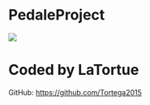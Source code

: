 # PedaleProject
<img src="http://i.imgur.com/4hjibzj.png"><br />
# Coded by LaTortue <br />
GitHub: https://github.com/Tortega2015
